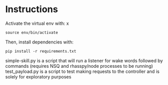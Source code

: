 # Instructions

Activate the virtual env with:
x
```
source env/bin/activate
```

Then, install dependencies with:

```
pip install -r requirements.txt
```

simple-skill.py is a script that will run a listener for wake words followed by commands (requires NSQ and rhasspy/node processes to be running)
test_payload.py is a script to test making requests to the controller and is solely for exploratory purposes
